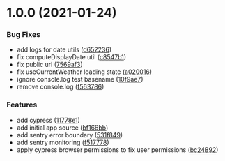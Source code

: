 # 1.0.0 (2021-01-24)


### Bug Fixes

* add logs for date utils ([d652236](https://github.com/phatnguyenuit/meta-weather/commit/d652236a99515cd341ed8cf2fac232ca952b717c))
* fix computeDisplayDate util ([c8547b1](https://github.com/phatnguyenuit/meta-weather/commit/c8547b1a5ddc50b1f3185e0e583e68fd30d873c8))
* fix public url ([7569af3](https://github.com/phatnguyenuit/meta-weather/commit/7569af31cf444a5a17d9cedd761bcbf27f232217))
* fix useCurrentWeather loading state ([a020016](https://github.com/phatnguyenuit/meta-weather/commit/a0200163ccf0d4edb4b4051c6d754620cf7d1666))
* ignore console.log test basename ([10f9ae7](https://github.com/phatnguyenuit/meta-weather/commit/10f9ae7fa8c12b9b8accaa734745ca20cd4aa417))
* remove console.log ([f563786](https://github.com/phatnguyenuit/meta-weather/commit/f56378630e5e2190e6b5bfc22669f21839ab71b1))


### Features

* add cypress ([11778e1](https://github.com/phatnguyenuit/meta-weather/commit/11778e1cdacf237ccafa46c17713c469cec282cd))
* add initial app source ([bf166bb](https://github.com/phatnguyenuit/meta-weather/commit/bf166bb337d052e61cc175eabd6d7778cc1e3863))
* add sentry error boundary ([531f849](https://github.com/phatnguyenuit/meta-weather/commit/531f849391369fdb04af96946961f1ecd9a49b3b))
* add sentry monitoring ([f517778](https://github.com/phatnguyenuit/meta-weather/commit/f5177783d551380cc26ca1713c1f6648a58798f6))
* apply cypress browser permissions to fix user permissions ([bc24892](https://github.com/phatnguyenuit/meta-weather/commit/bc248926fe4866a870c00d7b374fcec63cd2c425))
